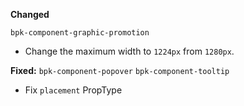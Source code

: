 **Changed**

`bpk-component-graphic-promotion`

- Change the maximum width to `1224px` from `1280px`.

**Fixed:**
`bpk-component-popover`
`bpk-component-tooltip`
  - Fix `placement` PropType
